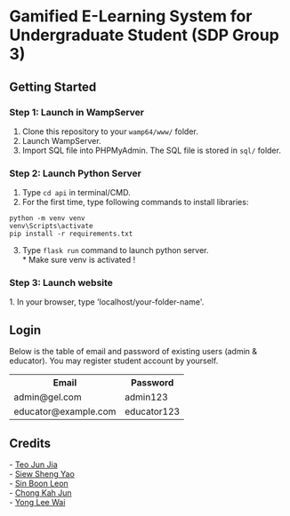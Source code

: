 <h1>Gamified E-Learning System for Undergraduate Student (SDP Group 3)</h1>
<h2>Getting Started</h2>

<h3>Step 1: Launch in WampServer</h3> 

1. Clone this repository to your `wamp64/www/` folder. <br>
2. Launch WampServer.    <br>
3. Import SQL file into PHPMyAdmin. The SQL file is stored in `sql/` folder.  

<h3>Step 2: Launch Python Server</h3>  

1. Type `cd api` in terminal/CMD. <br>
2. For the first time, type following commands to install libraries: <br>

```
python -m venv venv
venv\Scripts\activate
pip install -r requirements.txt
```  

3. Type `flask run` command to launch python server.  
\* Make sure venv is activated !

<h3>Step 3: Launch website</h3>  
1. In your browser, type 'localhost/your-folder-name'.  

<h2>Login</h2>
Below is the table of email and password of existing users (admin & educator). You may register student account by yourself.  
<table>
    <tr>
        <th>Email</th>
        <th>Password</th>
    </tr>
    <tr>
        <td>admin@gel.com</td>
        <td>admin123</td>
    </tr>
    <tr>
        <td>educator@example.com</td>
        <td>educator123</td>
    </tr>
</table>

<h2>Credits</h2>
- <a href="https://github.com/TeoJJss">Teo Jun Jia</a><br>
- <a href="https://github.com/shengyaosiew">Siew Sheng Yao</a><br>
- <a href="https://github.com/Lonelywolf88">Sin Boon Leon</a><br>
- <a href="https://github.com/DamienCKj2812">Chong Kah Jun</a><br>
- <a href="https://github.com/ysolo01">Yong Lee Wai</a><br>
</h2>